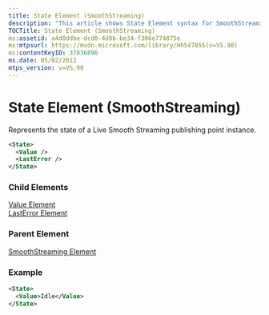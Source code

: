 ```yaml
---
title: State Element (SmoothStreaming)
description: "This article shows State Element syntax for SmoothStreaming, which represents the state of a Live Smooth Streaming publishing point instance."
TOCTitle: State Element (SmoothStreaming)
ms:assetid: a4d0ddbe-dcd0-4d8b-be34-f306e774875e
ms:mtpsurl: https://msdn.microsoft.com/library/Hh547055(v=VS.90)
ms:contentKeyID: 37836896
ms.date: 05/02/2012
mtps_version: v=VS.90
---
```


# State Element (SmoothStreaming)

Represents the state of a Live Smooth Streaming publishing point instance.

```xml
<State>
  <Value />
  <LastError />
</State>
```

### Child Elements

[Value Element](value-element.md)  
[LastError Element](lasterror-element.md)

### Parent Element

[SmoothStreaming Element](smoothstreaming-element.md)

### Example

```xml
<State>
  <Value>Idle</Value>
</State>
```
